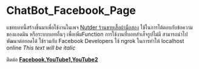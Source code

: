 # ChatBot_Facebook_Page
แชทบอทนี้สร้างขึ้นมาเพื่อใช้งานในเพจ [Nutder ร้านขายเสื้อผ้ามือสอง](https://web.facebook.com/nutderTH/) 
ใช้ในการโต้ตอบกับข้อความของแอดมิน หรือระบบบอทอื่นๆ เพื่อเพิ่มFunction การใช้งานที่บอทสำเส็จรูปไม่มี
สามารถนำไปพัฒนาต่อยอดได้
ใช้รวมกับ Facebook Developers 
ใช้ ngrok ในการทำให้ localhost online
*This text will be italic*

ติดต่อ
 **[Facebook](https://www.facebook.com/PhuminMaliwan),[YouTube1](https://www.youtube.com/channel/UCevNnlKLgRTg-cku5JQ2Ahw),[YouTube2](https://www.youtube.com/channel/UCYJk0E1wwY3zX-i8tn95mhw)**
